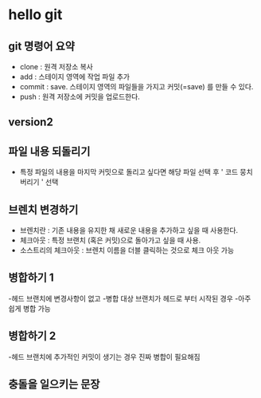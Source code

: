 # hello git

## git 명령어 요약
- clone : 원격 저장소 복사
- add : 스테이지 영역에 작업 파일 추가
- commit : save. 스테이지 영역의 파일들을 가지고 커밋(=save) 를 만들 수 있다.
- push : 원격 저장소에 커밋을 업로드한다.

## version2

## 파일 내용 되돌리기
- 특정 파일의 내용을 마지막 커밋으로 돌리고 싶다면 해당 파일 선택 후 ' 코드 뭉치 버리기 ' 선택

## 브렌치 변경하기
- 브렌치란 : 기존 내용을 유지한 채 새로운 내용을 추가하고 싶을 때 사용한다.
- 체크아웃 : 특정 브랜치 (혹은 커밋)으로 돌아가고 싶을 때 사용.
- 소스트리의 체크아웃 : 브렌치 이름을 더블 클릭하는 것으로  체크 아웃 가능

## 병합하기 1
-헤드 브랜치에 변경사항이 없고
-병합 대상 브랜치가 헤드로 부터 시작된 경우
-아주 쉽게 병합 가능


## 병합하기 2
-헤드 브랜치에 추가적인 커밋이 생기는 경우 진짜 병합이 필요해짐

## 충돌을 일으키는 문장
